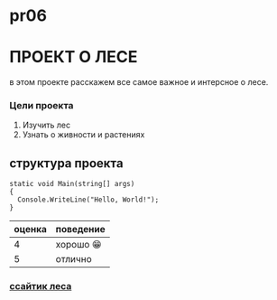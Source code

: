 # pr06
#   ПРОЕКТ О ЛЕСЕ

в этом проекте расскажем все самое важное и интерсное о лесе.

### Цели проекта

1. Изучить лес
2. Узнать о живности и растениях


## структура проекта

```
static void Main(string[] args)
{
  Console.WriteLine("Hello, World!");
}
```

| оценка | поведение|
| ------------- | ------------- |
| 4             |     хорошо  😁|
| 5             |     отлично  |


### [ссайтик леса](https://www.google.com "Сайт Google")
